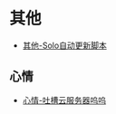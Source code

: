 # 其他

* [其他-Solo自动更新脚本](./2020-05/2020-05-31/其他-Solo自动更新脚本.md)


## 心情
* [心情-吐槽云服务器呜呜](./2020-06-15/心情-吐槽云服务器呜呜.md)